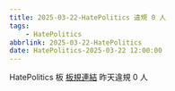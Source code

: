 ```yaml
---
title: 2025-03-22-HatePolitics 違規 0 人
tags:
    - HatePolitics
abbrlink: 2025-03-22-HatePolitics
date: HatePolitics-2025-03-22 12:00:00
---
```

HatePolitics 板 [板規連結](https://www.ptt.cc/bbs/HatePolitics/M.1617115262.A.D60.html)
昨天違規 0 人
